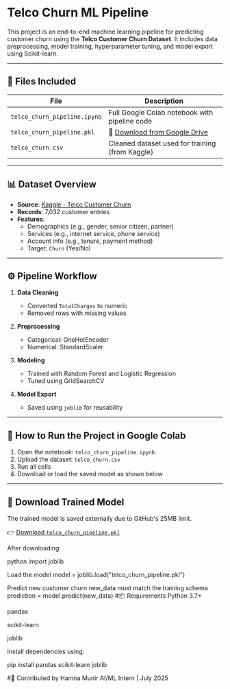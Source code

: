 # Telco Churn ML Pipeline

This project is an end-to-end machine learning pipeline for predicting customer churn using the **Telco Customer Churn Dataset**. It includes data preprocessing, model training, hyperparameter tuning, and model export using Scikit-learn.

---

## 📁 Files Included

| File                          | Description                                        |
|-------------------------------|----------------------------------------------------|
| `telco_churn_pipeline.ipynb`  | Full Google Colab notebook with pipeline code      |
| `telco_churn_pipeline.pkl`    | 🔗 [Download from Google Drive](https://drive.google.com/file/d/1dD6o8G4AEwF0oh4EJRtFFa8BaTGqQqdn/view?usp=sharing) |
| `telco_churn.csv`             | Cleaned dataset used for training (from Kaggle)    |

---

## 📊 Dataset Overview

- **Source**: [Kaggle - Telco Customer Churn](https://www.kaggle.com/datasets/blastchar/telco-customer-churn)
- **Records**: 7,032 customer entries
- **Features**:
  - Demographics (e.g., gender, senior citizen, partner)
  - Services (e.g., internet service, phone service)
  - Account info (e.g., tenure, payment method)
  - Target: `Churn` (Yes/No)

---

## ⚙️ Pipeline Workflow

1. **Data Cleaning**
   - Converted `TotalCharges` to numeric
   - Removed rows with missing values

2. **Preprocessing**
   - Categorical: OneHotEncoder
   - Numerical: StandardScaler

3. **Modeling**
   - Trained with Random Forest and Logistic Regression
   - Tuned using GridSearchCV

4. **Model Export**
   - Saved using `joblib` for reusability

---

## 🚀 How to Run the Project in Google Colab

1. Open the notebook: `telco_churn_pipeline.ipynb`
2. Upload the dataset: `telco_churn.csv`
3. Run all cells
4. Download or load the saved model as shown below

---

## 🔗 Download Trained Model

The trained model is saved externally due to GitHub's 25MB limit.

👉 [Download `telco_churn_pipeline.pkl`](https://drive.google.com/file/d/1dD6o8G4AEwF0oh4EJRtFFa8BaTGqQqdn/view?usp=sharing)

After downloading:

python
import joblib

 Load the model
model = joblib.load("telco_churn_pipeline.pkl")

 Predict new customer churn
 new_data must match the training schema
 prediction = model.predict(new_data)
#📦 Requirements
Python 3.7+

pandas

scikit-learn

joblib

Install dependencies using:

pip install pandas scikit-learn joblib

#🤝 Contributed by
Hamna Munir
AI/ML Intern | July 2025
